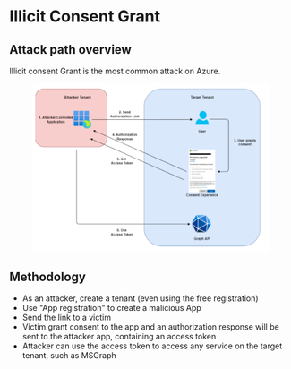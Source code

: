 # Illicit Consent Grant

## Attack path overview

Illicit consent Grant is the most common attack on Azure.

<figure><img src="../../../../../.gitbook/assets/image (10).png" alt=""><figcaption></figcaption></figure>

## Methodology

* As an attacker, create a tenant (even using the free registration)
* &#x20;Use "App registration" to create a malicious App
* Send the link to a victim
* Victim grant consent to the app and an authorization response will be sent to the attacker app, containing an access token
* Attacker can use the access token to access any service on the target tenant, such as MSGraph

